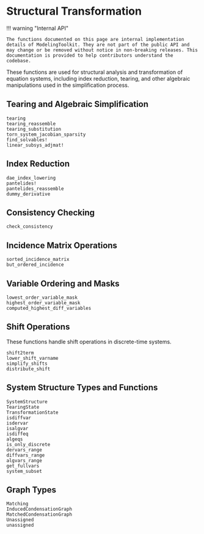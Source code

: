 # Structural Transformation

!!! warning "Internal API"
    
    The functions documented on this page are internal implementation details of ModelingToolkit. They are not part of the public API and may change or be removed without notice in non-breaking releases. This documentation is provided to help contributors understand the codebase.

These functions are used for structural analysis and transformation of equation systems, including index reduction, tearing, and other algebraic manipulations used in the simplification process.

## Tearing and Algebraic Simplification

```@docs
tearing
tearing_reassemble
tearing_substitution
torn_system_jacobian_sparsity
find_solvables!
linear_subsys_adjmat!
```

## Index Reduction

```@docs
dae_index_lowering
pantelides!
pantelides_reassemble
dummy_derivative
```

## Consistency Checking

```@docs
check_consistency
```

## Incidence Matrix Operations

```@docs
sorted_incidence_matrix
but_ordered_incidence
```

## Variable Ordering and Masks

```@docs
lowest_order_variable_mask
highest_order_variable_mask
computed_highest_diff_variables
```

## Shift Operations

These functions handle shift operations in discrete-time systems.

```@docs
shift2term
lower_shift_varname
simplify_shifts
distribute_shift
```

## System Structure Types and Functions

```@docs
SystemStructure
TearingState
TransformationState
isdiffvar
isdervar
isalgvar
isdiffeq
algeqs
is_only_discrete
dervars_range
diffvars_range
algvars_range
get_fullvars
system_subset
```

## Graph Types

```@docs
Matching
InducedCondensationGraph
MatchedCondensationGraph
Unassigned
unassigned
```
